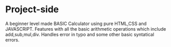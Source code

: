# Project-side

 A beginner level made BASIC Calculator using pure HTML,CSS and JAVASCRIPT.
 Features with all the basic arithmetic operations which include add,sub,mul,div. 
 Handles error in typo and some other basic syntatical errors.
